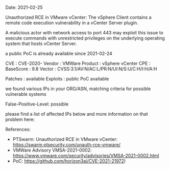 Date: 2021-02-25

Unauthorized RCE in VMware vCenter: The vSphere Client 
contains a remote code execution vulnerability in a 
vCenter Server plugin.

A malicious actor with network access to port 443 may 
exploit this issue to execute commands with unrestricted 
privileges on the underlying operating system that hosts 
vCenter Server. 

a public PoC is already available since 2021-02-24 


CVE       : CVE-2020-
Vendor    : VMWare
Product   : vSphere vCenter
CPE       : 
BaseScore : 9.8
Vector    : CVSS:3.1/AV:N/AC:L/PR:N/UI:N/S:U/C:H/I:H/A:H

Patches   : available
Exploits  : public PoC available


we found various IPs in your ORG/ASN,
matching criteria for possible vulnerable systems


False-Positive-Level: possible


please find a list of affected IPs below
and more information on that problem here:

References:

- PTSwarm: Unauthorized RCE in VMware vCenter: https://swarm.ptsecurity.com/unauth-rce-vmware/
- VMWare Advisory  VMSA-2021-0002: https://www.vmware.com/security/advisories/VMSA-2021-0002.html
- PoC: https://github.com/horizon3ai/CVE-2021-21972)





    
